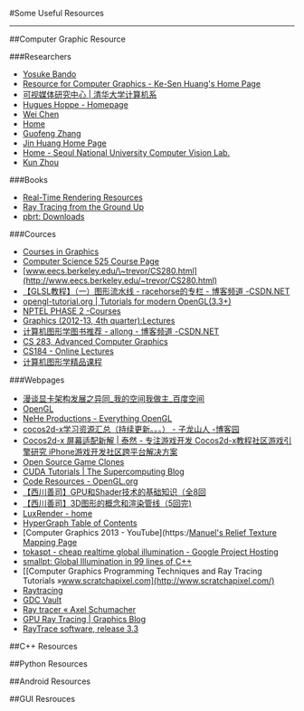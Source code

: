 #Some Useful Resources

----

##Computer Graphic Resource

###Researchers
- [Yosuke Bando](http://nis-lab.is.s.u-tokyo.ac.jp/~ybando/)
- [Resource for Computer Graphics - Ke-Sen Huang's Home Page](http://kesen.realtimerendering.com/)
- [可视媒体研究中心 | 清华大学计算机系](http://cg.cs.tsinghua.edu.cn/research.htm)
- [Hugues Hoppe - Homepage](http://research.microsoft.com/en-us/um/people/hoppe/)
- [Wei Chen](http://www.cad.zju.edu.cn/home/chenwei/index_cn.html)
- [Home](http://www.cad.zju.edu.cn/home/jqfeng/index.htm)
- [Guofeng Zhang](http://www.cad.zju.edu.cn/home/gfzhang/)
- [Jin Huang Home Page](http://www.cad.zju.edu.cn/home/hj/index.xml)
- [Home - Seoul National University Computer Vision Lab.](http://cv.snu.ac.kr/home)
- [Kun Zhou](http://www.kunzhou.net/)

###Books
- [Real-Time Rendering Resources](http://www.realtimerendering.com/)
- [Ray Tracing from the Ground Up](http://www.raytracegroundup.com/downloads.html)
- [pbrt: Downloads](http://www.pbrt.org/downloads.php)


###Cources
- [Courses in Graphics](http://graphics.stanford.edu/courses/)
- [Computer Science 525 Course Page](http://www.cs.ubc.ca/~lowe/525/)
- [www.eecs.berkeley.edu/\~trevor/CS280.html](http://www.eecs.berkeley.edu/~trevor/CS280.html)
- [【GLSL教程】（一）图形流水线 - racehorse的专栏 - 博客频道 -CSDN.NET](http://blog.csdn.net/racehorse/article/details/6593719)
- [opengl-tutorial.org | Tutorials for modern OpenGL(3.3+)](http://www.opengl-tutorial.org/)
- [NPTEL PHASE 2 -Courses](http://www.nptel.iitm.ac.in/video.php?subjectId=117105079)
- [Graphics (2012-13, 4th quarter):Lectures](http://www.cs.uu.nl/docs/vakken/gr/2012-13/gr_lectures.html)
- [计算机图形学图书推荐 - allong - 博客频道 -CSDN.NET](http://blog.csdn.net/allongriver/article/details/9162599)
- [CS 283, Advanced Computer Graphics](http://inst.eecs.berkeley.edu/~cs283/sp13/)
- [CS184 - Online Lectures](http://inst.eecs.berkeley.edu/~cs184/fa12/onlinelectures.html)
- [计算机图形学精品课程](http://202.120.38.4:1234/cg/)


###Webpages
- [漫谈显卡架构发展之异同\_我的空间我做主\_百度空间](http://hi.baidu.com/zhw1991/item/2c6799f902de88683d148507)
- [OpenGL](http://www.songho.ca/opengl/index.html)
- [NeHe Productions - Everything OpenGL](http://nehe.gamedev.net/)
- [cocos2d-x学习资源汇总（持续更新。。。） - 子龙山人 -博客园](http://www.cnblogs.com/zilongshanren/archive/2012/02/17/2356516.html)
- [Cocos2d-x 屏幕适配新解 | 泰然 - 专注游戏开发 Cocos2d-x教程社区游戏引擎研究 iPhone游戏开发社区跨平台解决方案](http://article.ityran.com/archives/4018)
- [Open Source Game Clones](http://osgameclones.com/)
- [CUDA Tutorials | The Supercomputing Blog](http://supercomputingblog.com/cuda-tutorials/)
- [Code Resources - OpenGL.org](http://www.opengl.org/wiki/Code_Resources)
- [【西川善司】GPU和Shader技术的基础知识（全8回](http://www.opengpu.org/forum.php?mod=viewthread&tid=7376&extra=page%3D1)
- [【西川善司】3D图形的概念和渲染管线（5回完)](http://www.opengpu.org/forum.php?mod=viewthread&tid=7550#lastpost)
- [LuxRender - home](http://www.luxrender.net/en_GB/index)
- [HyperGraph Table of Contents](http://www.siggraph.org/education/materials/HyperGraph/toc.htm)
- [Computer Graphics 2013 - YouTube](https:/[Manuel's Relief Texture Mapping
Page](http://www.inf.ufrgs.br/~oliveira/RTM.html)
- [tokaspt - cheap realtime global illumination - Google Project Hosting](https://code.google.com/p/tokaspt/)
- [smallpt: Global Illumination in 99 lines of C++](http://kevinbeason.com/smallpt/)
- [[Computer Graphics Programming Techniques and Ray Tracing Tutorials »www.scratchapixel.com](http://www.scratchapixel.com/)
- [Raytracing](http://fabiensanglard.net/rayTracing_back_of_business_card/index.php)
- [GDC Vault](http://gdcvault.com/gdmag)
- [Ray tracer « Axel Schumacher](http://www.axelschumacher.fr/ray-tracer/)
- [GPU Ray Tracing | Graphics Blog](http://micah-d-lamb.com/blog/opengl-tutorials/gpu-ray-tracing-2/)
- [RayTrace software, release 3.3](http://www.math.ucsd.edu/~sbuss/MathCG/RayTrace/)


##C++ Resources

##Python Resources

##Android Resources

##GUI Resrouces
